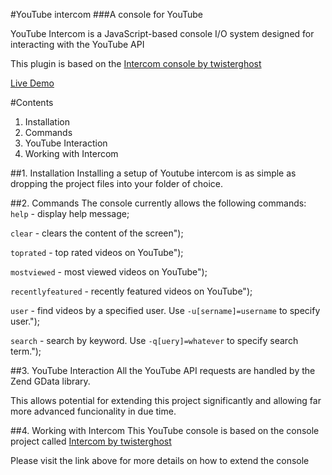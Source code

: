 #YouTube intercom
###A console for YouTube

YouTube Intercom is a JavaScript-based console I/O system designed for interacting with the YouTube API

This plugin is based on the [Intercom console by twisterghost](https://github.com/twisterghost/intercom)

[Live Demo](http://cubewebsites.com/console/)

#Contents
1. Installation
2. Commands
3. YouTube Interaction
4. Working with Intercom

##1. Installation
Installing a setup of Youtube intercom is as simple as dropping the project files into 
your folder of choice.

##2. Commands
The console currently allows the following commands:
`help` - display help message;

`clear` - clears the content of the screen");

`toprated` - top rated videos on YouTube");

`mostviewed` - most viewed videos on YouTube");

`recentlyfeatured` - recently featured videos on YouTube");

`user` - find videos by a specified user. Use `-u[sername]=username` to specify user.");

`search` - search by keyword. Use `-q[uery]=whatever` to specify search term.");

##3. YouTube Interaction
All the YouTube API requests are handled by the Zend GData library.

This allows potential for extending this project significantly and allowing far more advanced funcionality in due time.

##4. Working with Intercom
This YouTube console is based on the console project called [Intercom by twisterghost](https://github.com/twisterghost/intercom)

Please visit the link above for more details on how to extend the console